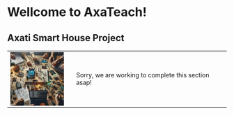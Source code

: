 # Wellcome to AxaTeach!

## Axati Smart House Project

<table><tr><td width="30%"><img src="https://github.com/codifyit/iotaxatihouse/blob/main/readme/images/iotaxatiimg2.jpeg" align="center" width="90%">
</td><td>Sorry, we are working to complete this section asap!</td></tr></table>
